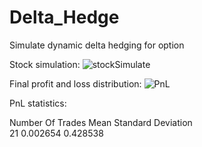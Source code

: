 # Delta_Hedge
Simulate dynamic delta hedging for option


Stock simulation:
![stockSimulate](https://user-images.githubusercontent.com/35583877/142722825-71e55f2a-311a-456b-b75d-8c349583bbaf.png)

Final profit and loss distribution:
![PnL](https://user-images.githubusercontent.com/35583877/142722852-c17e05af-9fbe-4f6d-ab55-91a32532b70e.png)


PnL statistics:
                       
Number Of Trades                            Mean                                   Standard Deviation                    
21                                         0.002654                                      0.428538

